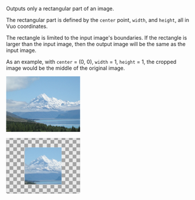 Outputs only a rectangular part of an image. 

The rectangular part is defined by the `center` point, `width`, and `height`, all in Vuo coordinates. 

The rectangle is limited to the input image's boundaries. If the rectangle is larger than the input image, then the output image will be the same as the input image. 

As an example, with `center` = (0, 0), `width` = 1, `height` = 1, the cropped image would be the middle of the original image. 

![](mountains.png)

![](crop.png)
